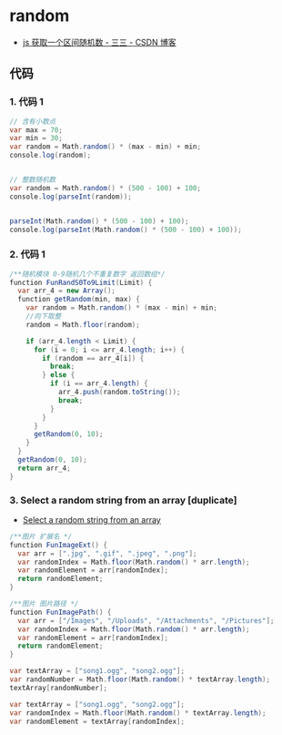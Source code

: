 # random

- [js 获取一个区间随机数 - 三三 - CSDN 博客](https://blog.csdn.net/qq_40776187/article/details/85230379)

## 代码

### 1. 代码 1

```c#
// 含有小数点
var max = 70;
var min = 30;
var random = Math.random() * (max - min) + min;
console.log(random);


// 整数随机数
var random = Math.random() * (500 - 100) + 100;
console.log(parseInt(random));


parseInt(Math.random() * (500 - 100) + 100);
console.log(parseInt(Math.random() * (500 - 100) + 100));
```

### 2. 代码 1

```c#
/**随机模块 0-9随机几个不重复数字 返回数组*/
function FunRandS0To9Limit(Limit) {
  var arr_4 = new Array();
  function getRandom(min, max) {
    var random = Math.random() * (max - min) + min;
    //向下取整
    random = Math.floor(random);

    if (arr_4.length < Limit) {
      for (i = 0; i <= arr_4.length; i++) {
        if (random == arr_4[i]) {
          break;
        } else {
          if (i == arr_4.length) {
            arr_4.push(random.toString());
            break;
          }
        }
      }
      getRandom(0, 10);
    }
  }
  getRandom(0, 10);
  return arr_4;
}
```

### 3. Select a random string from an array [duplicate]

- [Select a random string from an array](https://stackoverflow.com/questions/7350363/select-a-random-string-from-an-array)

```c#
/**图片 扩展名 */
function FunImageExt() {
  var arr = [".jpg", ".gif", ".jpeg", ".png"];
  var randomIndex = Math.floor(Math.random() * arr.length);
  var randomElement = arr[randomIndex];
  return randomElement;
}

/**图片 图片路径 */
function FunImagePath() {
  var arr = ["/Images", "/Uploads", "/Attachments", "/Pictures"];
  var randomIndex = Math.floor(Math.random() * arr.length);
  var randomElement = arr[randomIndex];
  return randomElement;
}

var textArray = ["song1.ogg", "song2.ogg"];
var randomNumber = Math.floor(Math.random() * textArray.length);
textArray[randomNumber];

var textArray = ["song1.ogg", "song2.ogg"];
var randomIndex = Math.floor(Math.random() * textArray.length);
var randomElement = textArray[randomIndex];
```

